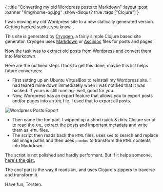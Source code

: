 {
  :title "Converting my old Wordpress posts to Markdown"
  :layout :post
  :banner "/img/home-bg.jpg"
  :show-disqus? true
  :tags ["Clojure"]
}

I was moving my old Wordpress site to a new statically generated version. Getting hacked sucks, you know...

This site is generated by [Cryogen](http://cryogenweb.org/), a fairly simple Clojure based site generator. Cryogen uses [Markdown](https://daringfireball.net/projects/markdown/) or [Asciidoc](http://www.methods.co.nz/asciidoc/) files for posts and pages.

Now the task was to extract old posts from Wordpress and convert them into Markdown.

Here are the outlined steps I took to get this done, maybe this list helps future convertees:

* First setting up an Ubuntu VirtualBox to reinstall my Wordpress site. I had teared mine down immediately when I was notified that it was hacked. If yours is still running- well, good for you.
* Now, Wordpress has an export feature that allows you to export posts and/or pages into an `XML` file. I used that to export all posts.

![Wordpress Posts Export](/img/posts/2015-10-05/wordpress_posts_export.png)

* Then came the fun part. I wipped up a short quick & dirty Clojure script to read the `XML`, extract the posts and important metadata and write them as `HTML` files.
* The script then reads back the `HTML` files, uses `sed` to search and replace old image paths and then uses `pandoc` to transform the `HTML` contents into Markdown.

The script is not polished and hardly performant. But if it helps someone, [here's the gist.](https://gist.github.com/tuhlmann/d9f1e3237eb8f692eb71)

<style type="text/css">
@media screen {
  .gist-file
  .gist-data {max-height: 400px;}
}
</style>
<script src="https://gist.github.com/tuhlmann/d9f1e3237eb8f692eb71.js"></script>

The cool part is the way it reads `XML` and uses Clojure's zippers to traverse and transform it.

Have fun,
Torsten.

